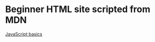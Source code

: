 # Beginner HTML site scripted from MDN

[JavaScript basics](https://developer.mozilla.org/en-US/Learn/Getting_started_with_the_web/JavaScript_basics)
